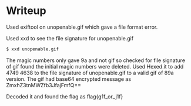 # Writeup

Used exiftool on unopenable.gif which gave a file format error.

Used xxd to see the file signature for unopenable.gif
```bash
$ xxd unopenable.gif
```
The magic numbers only gave 9a and not gif so checked for file signature of gif found the initial magic numbers were deleted.
Used Hexed.it to add 4749 4638 to the file signature of unopenable.gif to a valid gif of 89a version.
The gif had base64 encrypted message as ZmxhZ3tnMWZfb3JfajFmfQ==

Decoded it and found the flag as flag{g1f_or_j1f}

